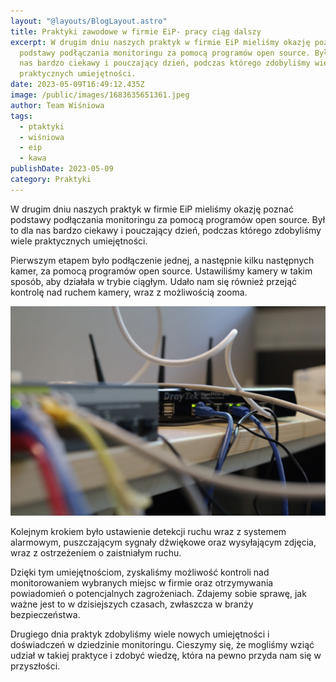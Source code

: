 ```yaml
---
layout: "@layouts/BlogLayout.astro"
title: Praktyki zawodowe w firmie EiP- pracy ciąg dalszy
excerpt: W drugim dniu naszych praktyk w firmie EiP mieliśmy okazję poznać
  podstawy podłączania monitoringu za pomocą programów open source. Był to dla
  nas bardzo ciekawy i pouczający dzień, podczas którego zdobyliśmy wiele
  praktycznych umiejętności.
date: 2023-05-09T16:49:12.435Z
image: /public/images/1683635651361.jpeg
author: Team Wiśniowa
tags:
  - ptaktyki
  - wiśniowa
  - eip
  - kawa
publishDate: 2023-05-09
category: Praktyki
---
```

W drugim dniu naszych praktyk w firmie EiP mieliśmy okazję poznać podstawy podłączania monitoringu za pomocą programów open source. Był to dla nas bardzo ciekawy i pouczający dzień, podczas którego zdobyliśmy wiele praktycznych umiejętności.

Pierwszym etapem było podłączenie jednej, a następnie kilku następnych kamer, za pomocą programów open source. Ustawiliśmy kamery w takim sposób, aby działała w trybie ciągłym. Udało nam się również przejąć kontrolę nad ruchem kamery, wraz z możliwością zooma.

![switch](/public/images/1683635649367.jpeg "switch")

Kolejnym krokiem było ustawienie detekcji ruchu wraz z systemem alarmowym, puszczającym sygnały dźwiękowe oraz wysyłającym zdjęcia, wraz z ostrzeżeniem o zaistniałym ruchu.

Dzięki tym umiejętnościom, zyskaliśmy możliwość  kontroli nad monitorowaniem wybranych miejsc w firmie oraz otrzymywania powiadomień o potencjalnych zagrożeniach. Zdajemy sobie sprawę, jak ważne jest to w dzisiejszych czasach, zwłaszcza w branży bezpieczeństwa.

Drugiego dnia praktyk zdobyliśmy wiele nowych umiejętności i doświadczeń w dziedzinie monitoringu. Cieszymy się, że mogliśmy wziąć udział w takiej praktyce i zdobyć wiedzę, która na pewno przyda nam się w przyszłości.